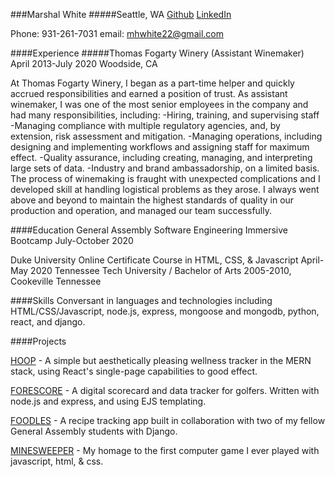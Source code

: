###Marshal White
#####Seattle, WA
[Github](https://github.com/mhwhite22)
[LinkedIn](https://www.linkedin.com/in/marshalwhite/)

Phone: 931-261-7031
email: mhwhite22@gmail.com

####Experience
#####Thomas Fogarty Winery (Assistant Winemaker)
April 2013-July 2020  Woodside, CA

At Thomas Fogarty Winery, I began as a part-time helper and quickly accrued responsibilities and earned a position of trust.  As assistant winemaker, I was one of the most senior employees in the company and had many responsibilities, including:
-Hiring, training, and supervising staff
-Managing compliance with multiple regulatory agencies, and, by extension, risk assessment and mitigation.
-Managing operations, including designing and implementing workflows and assigning staff for maximum effect.
-Quality assurance, including creating, managing, and interpreting large sets of data.
-Industry and brand ambassadorship, on a limited basis.
The process of winemaking is fraught with unexpected complications and I developed skill at handling logistical problems as they arose.  I always went above and beyond to maintain the highest standards of quality in our production and operation, and managed our team successfully.


####Education
General Assembly Software Engineering Immersive Bootcamp
July-October 2020

Duke University Online Certificate Course in HTML, CSS, & Javascript
April-May 2020
Tennessee Tech University / Bachelor of Arts
2005-2010, Cookeville Tennessee

####Skills
Conversant in languages and technologies including HTML/CSS/Javascript, node.js, express, mongoose and mongodb, python, react, and django.

####Projects

[HOOP](https://calm-journey-92677.herokuapp.com/) - A simple but aesthetically pleasing wellness tracker in the MERN stack, using React's single-page capabilities to good effect.

[FORESCORE](https://forescoremw.herokuapp.com/) - A digital scorecard and data tracker for golfers.  Written with node.js and express, and using EJS templating.

[FOODLES](https://foodles-1.herokuapp.com/) - A recipe tracking app built in collaboration with two of my fellow General Assembly students with Django.

[MINESWEEPER](https://github.com/mhwhite22/minesweeper_project) - My homage to the first computer game I ever played with javascript, html, & css.